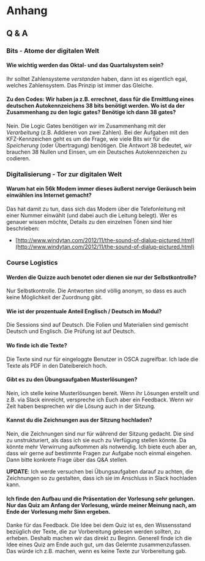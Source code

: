 # Anhang

## Q & A

### Bits - Atome der digitalen Welt

#### Wie wichtig werden das Oktal- und das Quartalsystem sein?

Ihr solltet Zahlensysteme _verstanden_ haben, dann ist es eigentlich egal, welches Zahlensystem. Das Prinzip ist immer das Gleiche.

#### Zu den Codes: Wir haben ja z.B. errechnet, dass für die Ermittlung eines deutschen Autokennzeichens 38 bits benötigt werden. Wo ist da der Zusammenhang zu den logic gates? Benötige ich dann 38 gates?

Nein. Die Logic Gates benötigen wir im Zusammenhang mit der _Verarbeitung_ \(z.B. Addieren von zwei Zahlen\). Bei der Aufgaben mit den KFZ-Kennzeichen geht es um die Frage, wie viele Bits wir für die _Speicherung_ \(oder Übertragung\) benötigen. Die Antwort 38 bedeutet, wir brauchen 38 Nullen und Einsen, um ein Deutsches Autokennzeichen zu codieren.

### Digitalisierung - Tor zur digitalen Welt

#### Warum hat ein 56k Modem immer dieses äußerst nervige Geräusch beim einwählen ins Internet gemacht?

Das hat damit zu tun, dass sich das Modem über die Telefonleitung mit einer Nummer einwählt \(und dabei auch die Leitung belegt\). Wer es genauer wissen möchte, Details zu den einzelnen Tönen sind hier beschrieben:

* [http://www.windytan.com/2012/11/the-sound-of-dialup-pictured.html](http://www.windytan.com/2012/11/the-sound-of-dialup-pictured.html)

### Course Logistics

#### Werden die Quizze auch benotet oder dienen sie nur der Selbstkontrolle?

Nur Selbstkontrolle. Die Antworten sind völlig anonym, so dass es auch keine Möglichkeit der Zuordnung gibt.

#### Wie ist der prozentuale Anteil Englisch / Deutsch im Modul?

Die Sessions sind auf Deutsch. Die Folien und Materialien sind gemischt Deutsch und Englisch. Die Prüfung ist auf Deutsch.

#### Wo finde ich die Texte?

Die Texte sind nur für eingeloggte Benutzer in OSCA zugreifbar. Ich lade die Texte als PDF in den Dateibereich hoch.

#### Gibt es zu den Übungsaufgaben Musterlösungen?

Nein, ich stelle keine Musterlösungen bereit. Wenn ihr Lösungen erstellt und z.B. via Slack einreicht, verspreche ich Euch aber ein Feedback. Wenn wir Zeit haben besprechen wir die Lösung auch in der Sitzung.

#### Kannst du die Zeichnungen aus der Sitzung hochladen?

Nein, die Zeichnungen sind nur für während der Sitzung gedacht. Die sind zu unstrukturiert, als dass ich sie euch zu Verfügung stellen könnte. Da könnte mehr Verwirrung aufkommen als notwendig. Ich biete euch aber an, dass wir gerne auf bestimmte Fragen zur Aufgabe noch einmal eingehen. Dann bitte konkrete Frage über das Q&A stellen.

**UPDATE**: Ich werde versuchen bei Übungsaufgaben darauf zu achten, die Zeichnungen so zu gestalten, dass ich sie im Anschluss in Slack hochladen kann.

#### Ich finde den Aufbau und die Präsentation der Vorlesung sehr gelungen. Nur das Quiz am Anfang der Vorlesung, würde meiner Meinung nach, am Ende der Vorlesung mehr Sinn ergeben.

Danke für das Feedback. Die Idee bei dem Quiz ist es, den Wissensstand bezüglich der Texte, die zur Vorbereitung gelesen werden sollten, zu erheben. Deshalb machen wir das direkt zu Beginn. Generell finde ich die Idee eines Quiz am Ende auch gut, um das Gelernte zusammenzufassen. Das würde ich z.B. machen, wenn es keine Texte zur Vorbereitung gab.

